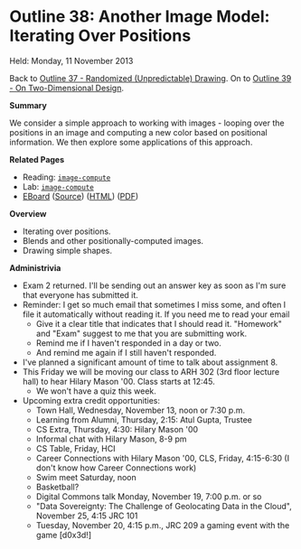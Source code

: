 Outline 38: Another Image Model: Iterating Over Positions
=========================================================

Held: Monday, 11 November 2013

Back to [Outline 37 - Randomized (Unpredictable) Drawing](outline.37.html).
On to [Outline 39 - On Two-Dimensional Design](outline.39.html).

**Summary**

We consider a simple approach to working with images - looping over
the positions in an image and computing a new color based on positional
information.  We then explore some applications of this approach.

**Related Pages**

* Reading: [`image-compute`](../readings/iterate-positions-reading.html)
* Lab: [`image-compute`](../labs/iterate-positions-lab.html)
* [EBoard](../eboards/39.md) 
  ([Source](../eboards/39.md))
  ([HTML](../eboards/39.html))
  ([PDF](../eboards/39.pdf))

**Overview**

* Iterating over positions.
* Blends and other positionally-computed images.
* Drawing simple shapes.

**Administrivia**

* Exam 2 returned.  I'll be sending out an answer key as soon as I'm
  sure that everyone has submitted it.
* Reminder: I get so much email that sometimes I miss some, and often I
  file it automatically without reading it.  If you need me to read your
  email
    * Give it a clear title that indicates that I should read it.  "Homework"
      and "Exam" suggest to me that you are submitting work.
    * Remind me if I haven't responded in a day or two.
    * And remind me again if I still haven't responded.
* I've planned a significant amount of time to talk about assignment 8.
* This Friday we will be moving our class to ARH 302 (3rd floor lecture
  hall) to hear Hilary Mason '00.  Class starts at 12:45.  
     * We won't have a quiz this week.
* Upcoming extra credit opportunities:
    * Town Hall, Wednesday, November 13, noon or 7:30 p.m.
    * Learning from Alumni, Thursday, 2:15: Atul Gupta, Trustee
    * CS Extra, Thursday, 4:30: Hilary Mason '00
    * Informal chat with Hilary Mason, 8-9 pm
    * CS Table, Friday, HCI
    * Career Connections with Hilary Mason '00, CLS, Friday, 4:15-6:30 (I
      don't know how Career Connections work)
    * Swim meet Saturday, noon
    * Basketball?
    * Digital Commons talk Monday, November 19, 7:00 p.m. or so
    * "Data Sovereignty: The Challenge of Geolocating Data in the Cloud",
      November 25, 4:15 JRC 101
    * Tuesday, November 20, 4:15 p.m., JRC 209  a gaming event with the 
      game [d0x3d!] 



